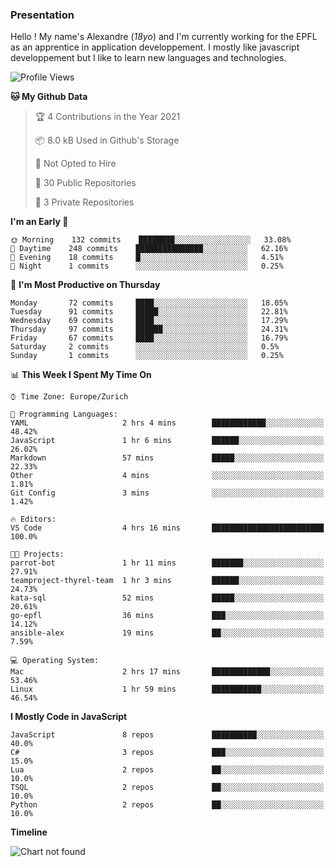 ### Presentation

Hello ! My name's Alexandre (_18yo_) and I'm currently working for the EPFL as an apprentice in application developpement. I mostly like javascript developpement but I like to learn new languages and technologies.

<!--START_SECTION:waka-->
![Profile Views](http://img.shields.io/badge/Profile%20Views-9-blue)

**🐱 My Github Data** 

> 🏆 4 Contributions in the Year 2021
 > 
> 📦 8.0 kB Used in Github's Storage 
 > 
> 🚫 Not Opted to Hire
 > 
> 📜 30 Public Repositories 
 > 
> 🔑 3 Private Repositories  
 > 
**I'm an Early 🐤** 

```text
🌞 Morning    132 commits    ████████░░░░░░░░░░░░░░░░░   33.08% 
🌆 Daytime    248 commits    ███████████████░░░░░░░░░░   62.16% 
🌃 Evening    18 commits     █░░░░░░░░░░░░░░░░░░░░░░░░   4.51% 
🌙 Night      1 commits      ░░░░░░░░░░░░░░░░░░░░░░░░░   0.25%

```
📅 **I'm Most Productive on Thursday** 

```text
Monday       72 commits     ████░░░░░░░░░░░░░░░░░░░░░   18.05% 
Tuesday      91 commits     █████░░░░░░░░░░░░░░░░░░░░   22.81% 
Wednesday    69 commits     ████░░░░░░░░░░░░░░░░░░░░░   17.29% 
Thursday     97 commits     ██████░░░░░░░░░░░░░░░░░░░   24.31% 
Friday       67 commits     ████░░░░░░░░░░░░░░░░░░░░░   16.79% 
Saturday     2 commits      ░░░░░░░░░░░░░░░░░░░░░░░░░   0.5% 
Sunday       1 commits      ░░░░░░░░░░░░░░░░░░░░░░░░░   0.25%

```


📊 **This Week I Spent My Time On** 

```text
⌚︎ Time Zone: Europe/Zurich

💬 Programming Languages: 
YAML                     2 hrs 4 mins        ████████████░░░░░░░░░░░░░   48.42% 
JavaScript               1 hr 6 mins         ██████░░░░░░░░░░░░░░░░░░░   26.02% 
Markdown                 57 mins             █████░░░░░░░░░░░░░░░░░░░░   22.33% 
Other                    4 mins              ░░░░░░░░░░░░░░░░░░░░░░░░░   1.81% 
Git Config               3 mins              ░░░░░░░░░░░░░░░░░░░░░░░░░   1.42%

🔥 Editors: 
VS Code                  4 hrs 16 mins       █████████████████████████   100.0%

🐱‍💻 Projects: 
parrot-bot               1 hr 11 mins        ███████░░░░░░░░░░░░░░░░░░   27.91% 
teamproject-thyrel-team  1 hr 3 mins         ██████░░░░░░░░░░░░░░░░░░░   24.73% 
kata-sql                 52 mins             █████░░░░░░░░░░░░░░░░░░░░   20.61% 
go-epfl                  36 mins             ███░░░░░░░░░░░░░░░░░░░░░░   14.12% 
ansible-alex             19 mins             ██░░░░░░░░░░░░░░░░░░░░░░░   7.59%

💻 Operating System: 
Mac                      2 hrs 17 mins       █████████████░░░░░░░░░░░░   53.46% 
Linux                    1 hr 59 mins        ███████████░░░░░░░░░░░░░░   46.54%

```

**I Mostly Code in JavaScript** 

```text
JavaScript               8 repos             ██████████░░░░░░░░░░░░░░░   40.0% 
C#                       3 repos             ███░░░░░░░░░░░░░░░░░░░░░░   15.0% 
Lua                      2 repos             ██░░░░░░░░░░░░░░░░░░░░░░░   10.0% 
TSQL                     2 repos             ██░░░░░░░░░░░░░░░░░░░░░░░   10.0% 
Python                   2 repos             ██░░░░░░░░░░░░░░░░░░░░░░░   10.0%

```


**Timeline**

![Chart not found](https://raw.githubusercontent.com/TacticsCH/TacticsCH/main/charts/bar_graph.png) 


<!--END_SECTION:waka-->
